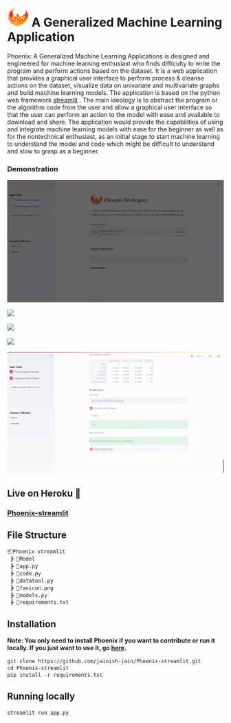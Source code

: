# <img src="favicon.png" width="50px" height="45px"/> A  Generalized Machine Learning Application



Phoenix: A Generalized Machine Learning Applications is designed and engineered for machine learning enthusiast who finds difficulty to write the program and perform actions based on the dataset. It is a web application that provides a graphical user interface to perform process & cleanse actions on the dataset, visualize data on univariate and multivariate graphs and build machine learning models. The application is based on the python web framework [streamlit](https://streamlit.io) . The main ideology is to abstract the program or the algorithm code from the user and allow a graphical user interface so that the user can perform an action to the model with ease and available to download and share. The application would provide the capabilities of using and integrate machine learning models with ease for the beginner as well as for the nontechnical enthusiast, as an initial stage to start machine learning to understand the model and code which might be difficult to understand and slow to grasp as a beginner. 



### Demonstration

![](gifs/csv_dataset.gif)


![](gifs/process_and_cleaning.gif)


![](gifs/eda.gif)


![](gifs/algorithm.gif)



![](gifs/pickle.gif)



## Live on Heroku 🎉

### [Phoenix-streamlit](https://phoenix-streamlit.herokuapp.com/)



## File Structure

```python
📦Phoenix-streamlit
 ┣ 📂Model
 ┣ 📜app.py
 ┣ 📜code.py
 ┣ 📜datatool.py
 ┣ 📜favicon.png
 ┣ 📜models.py
 ┣ 📜requirements.txt
```



## Installation

**Note: You only need to install Phoenix if you want to contribute or run it locally. If you just want to use it, go [here](https://phoenix-streamlit.herokuapp.com/).**

```shell
git clone https://github.com/jainish-jain/Phoenix-streamlit.git
cd Phoenix-streamlit
pip install -r requirements.txt
```



## Running locally

```shell
streamlit run app.py
```
